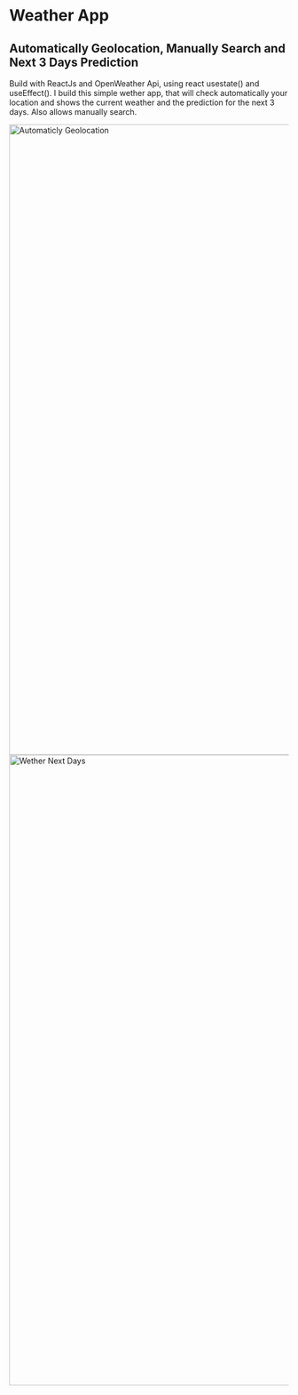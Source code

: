 # Weather App
## Automatically Geolocation, Manually Search and Next 3 Days Prediction

Build with ReactJs and OpenWeather Api, using react usestate() and useEffect(). I build this simple wether app, that will check automatically your location and shows the current weather and the prediction for the next 3 days. Also allows manually search. 


<img width="1134" alt="Automaticly Geolocation" src="https://user-images.githubusercontent.com/54897431/153051410-98295e69-2b23-448e-824c-1eb426648180.png">
<img width="1134" alt="Wether Next Days" src="https://user-images.githubusercontent.com/54897431/153051391-84f471de-3301-40fa-a255-14803a531158.png">

